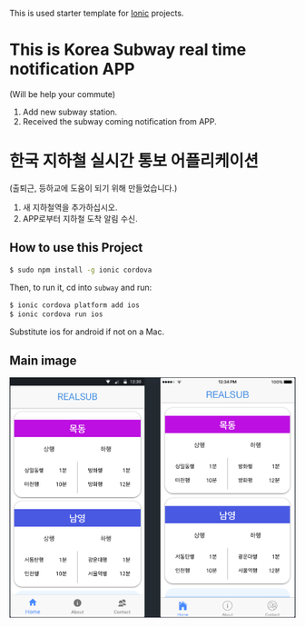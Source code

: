 This is used starter template for [Ionic](http://ionicframework.com/docs/) projects.

# This is Korea Subway real time notification APP
(Will be help your commute)

1. Add new subway station.
2. Received the subway coming notification from APP.

# 한국 지하철 실시간 통보 어플리케이션
(출퇴근, 등하교에 도움이 되기 위해 만들었습니다.)

1. 새 지하철역을 추가하십시오.
2. APP로부터 지하철 도착 알림 수신.

## How to use this Project

```bash
$ sudo npm install -g ionic cordova
```

Then, to run it, cd into `subway` and run:

```bash
$ ionic cordova platform add ios
$ ionic cordova run ios
```

Substitute ios for android if not on a Mac.
## Main image
![Alt text](/realsub.png)
